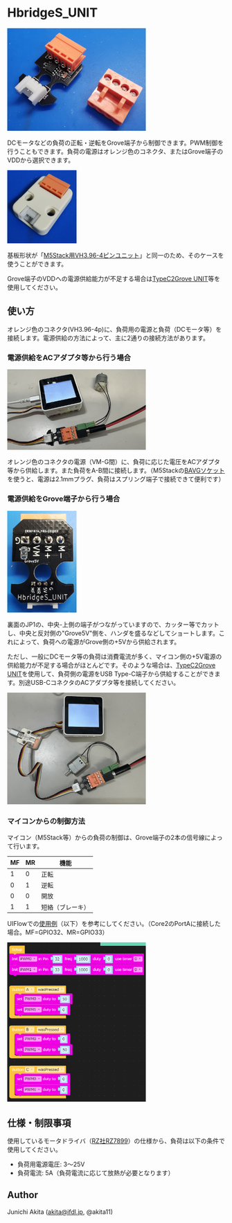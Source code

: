 # HbridgeS_UNIT

<img src="https://github.com/akita11/HbridgeS_UNIT/blob/main/HbridgeS_UNIT.jpg" width="320px">

DCモータなどの負荷の正転・逆転をGrove端子から制御できます。PWM制御を行うこともできます。負荷の電源はオレンジ色のコネクタ、またはGrove端子のVDDから選択できます。

<img src="https://github.com/akita11/HbridgeS_UNIT/blob/main/HbridgeS_UNIT_case.jpg" width="160px">

基板形状が「[M5Stack用VH3.96-4ピンユニット](https://www.switch-science.com/products/4055)」と同一のため、そのケースを使うことができます。

Grove端子のVDDへの電源供給能力が不足する場合は[TypeC2Grove UNIT](https://www.switch-science.com/products/8453)等を使用してください。


## 使い方

オレンジ色のコネクタ(VH3.96-4p)に、負荷用の電源と負荷（DCモータ等）を接続します。電源供給の方法によって、主に2通りの接続方法があります。


### 電源供給をACアダプタ等から行う場合

<img src="https://github.com/akita11/HbridgeS_UNIT/blob/main/HbridgeS_UNIT_usage1.jpg" width="320px">

オレンジ色のコネクタの電源（VM-G間）に、負荷に応じた電圧をACアダプタ等から供給します。また負荷をA-B間に接続します。（M5Stackの[BAVGソケット](https://www.switch-science.com/products/7234)を使うと、電源は2.1mmプラグ、負荷はスプリング端子で接続できて便利です）


### 電源供給をGrove端子から行う場合

<img src="https://github.com/akita11/HbridgeS_UNIT/blob/main/HbridgeS_UNIT_back.jpg" width="160px">

裏面のJP1の、中央-上側の端子がつながっていますので、カッター等でカットし、中央と反対側の"Grove5V"側を、ハンダを盛るなどしてショートします。これによって、負荷への電源がGrove側の+5Vから供給されます。

ただし、一般にDCモータ等の負荷は消費電流が多く、マイコン側の+5V電源の供給能力が不足する場合がほとんどです。そのような場合は、[TypeC2Grove UNIT](https://www.switch-science.com/products/8453)を使用して、負荷側の電源をUSB Type-C端子から供給することができます。別途USB-CコネクタのACアダプタ等を接続してください。

<img src="https://github.com/akita11/HbridgeS_UNIT/blob/main/HbridgeS_UNIT_usage2.jpg" width="320px">


### マイコンからの制御方法

マイコン（M5Stack等）からの負荷の制御は、Grove端子の2本の信号線によって行います。

| MF | MR | 機能 |
|----|----|-----|
| 1  | 0  | 正転 |
| 0  | 1  | 逆転 |
| 0  | 0  | 開放 |
| 1  | 1  | 短絡（ブレーキ） |

UIFlowでの[使用例](Hbrige_test.m5f)（以下）を参考にしてください。（Core2のPortAに接続した場合。MF=GPIO32、MR=GPIO33）

<img src="https://github.com/akita11/HbridgeS_UNIT/blob/main/HbridgeS_UNIT_test.png" width="320px">

## 仕様・制限事項

使用しているモータドライバ（[RZ社RZ7899](http://www.rz-mic.com/uploadfile/fj/201810310633.pdf)）の仕様から、負荷は以下の条件で使用してください。

- 負荷用電源電圧: 3〜25V
- 負荷電流: 5A（負荷電流に応じて放熱が必要となります）


## Author

Junichi Akita (akita@ifdl.jp, @akita11)
